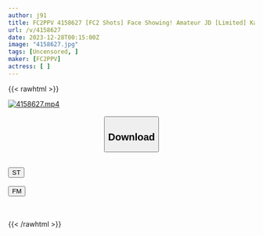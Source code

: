 ```yaml
---
author: j91
title: FC2PPV 4158627 [FC2 Shots] Face Showing! Amateur JD [Limited] Kano-Chan, 21 Years Old, Mirei-Chan, 21 Years Old, Cheers With The Cheerful And Super Cute JD Duo From Noon! I Went To The Hotel With The Same Momentum, Got Excited And Held An Orgy Festival! ! [cen]
url: /v/4158627
date: 2023-12-28T00:15:00Z
image: "4158627.jpg"
tags: [Uncensored, ]
maker: [FC2PPV]
actress: [ ]
---
```



{{< rawhtml >}}

<div class="video" data-videoid="bVeVjB0qjDFP1oD">
    <a href="javascript:;">
        <img src="/v/4158627/4158627.jpg" width="WIDTH" height="HEIGHT" alt="4158627.mp4" loading="lazy">
    </a>
</div>

<script type="text/javascript" src="https://j91.asia/asset/on-demand-st.js"></script>

<br>
  <link rel="stylesheet" href="https://j91.asia/asset/bs5.css">
  
  <center>
  <button class="btn btn-primary" type="button" data-bs-toggle="collapse" data-bs-target=".multi-collapse" aria-expanded="false" aria-controls="multiCollapseExample1 multiCollapseExample2"><h2>Download</h2></button></center>
</p>
<div class="row">
  <div class="col">
    <div class="collapse multi-collapse" id="multiCollapseExample1">
      <div class="card card-body">
	      	      <br>
<div class="buttons">  
<a href="https://streamtape.to/v/bVeVjB0qjDFP1oD" target="_blank"><button class="btn-hover color-3"><i class="fa fa-download"></i> ST</button></a></div>
    </div>
  </div>
</div>
  <div class="col">
    <div class="collapse multi-collapse" id="multiCollapseExample2">
      <div class="card card-body">
	      <br>
<div class="buttons">
    <a href="https://filemoon.sx/d/m6wzx9a07blg" target="_blank"><button class="btn-hover color-8"><i class="fa fa-download"></i> FM</button></a></div>
<br><br>
      </div>
    </div>
  </div>
</div>

{{< /rawhtml >}}